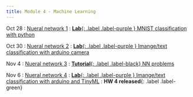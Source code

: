 ```yaml
---
title: Module 4 - Machine Learning
---
```


Oct 28
: [Nueral network 1]({{site.url}}{{site.baseurl}}/assets/module-4-ml/mod-4-lecture-17-curve-fitting.pdf)
  : [**Lab**{: .label .label-purple } MNIST classification with python]({{site.url}}{{site.baseurl}}/assets/module-4-ml/mod-4-nn-labs.zip)

Oct 30
: [Nueral network 2]({{site.url}}{{site.baseurl}}/assets/module-4-ml/mod-4-lecture-18-nn-1.pdf)
  : [**Lab**{: .label .label-purple } Imange/text classification with arduino camera]({{site.url}}{{site.baseurl}}/assets/module-4-ml/mod-4-nn-labs.zip)

Nov 4
: [Nueral network 3]({{site.url}}{{site.baseurl}}/assets/module-4-ml/mod-4-lecture-19-nn-2.pdf)
  : [**Tutorial**{: .label .label-black} NN problems]({{site.url}}{{site.baseurl}}/assets/module-4-ml/mod-4-nn-labs.zip)

Nov 6
: [Nueral network 4]({{site.url}}{{site.baseurl}}/assets/module-4-ml/mod-4-lecture-20-hardware-nn.pdf)
  : [**Lab**{: .label .label-purple } Imange/text classification with arduino and TinyML]({{site.url}}{{site.baseurl}}/assets/module-4-ml/mod-4-nn-labs.zip)
: **HW 4 released**{: .label .label-green}